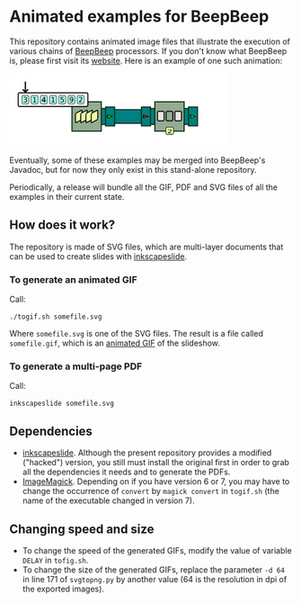 Animated examples for BeepBeep
==============================

This repository contains animated image files that illustrate the execution of
various chains of [BeepBeep](https://github.com/liflab/beepbeep-3) processors.
If you don't know what BeepBeep is, please first visit its
[website](https://liflab.github.io/beepbeep-3). Here is an example of one such
animation:

![Animation of CountDecimate in pull mode](example.gif?raw=true)

Eventually, some of these examples may be merged into BeepBeep's Javadoc, but
for now they only exist in this stand-alone repository.

Periodically, a release will bundle all the GIF, PDF and SVG files of all the
examples in their current state.

How does it work?
-----------------

The repository is made of SVG files, which are multi-layer documents that can
be used to create slides with
[inkscapeslide](https://github.com/sylvainhalle/inkscapeslide).

### To generate an animated GIF

Call:

    ./togif.sh somefile.svg

Where `somefile.svg` is one of the SVG files. The result is a file called
`somefile.gif`, which is an
[animated GIF](https://en.wikipedia.org/wiki/GIF#Animated_GIF) of the slideshow.

### To generate a multi-page PDF

Call:

    inkscapeslide somefile.svg

Dependencies
------------

- [inkscapeslide](https://github.com/sylvainhalle/inkscapeslide).
  Although the present repository provides a modified ("hacked") version,
  you still must install the original first in order to grab all the
  dependencies it needs and to generate the PDFs.
- [ImageMagick](https://imagemagick.org/). Depending on if you have version
  6 or 7, you may have to change the occurrence of `convert` by `magick convert`
  in `togif.sh` (the name of the executable changed in version 7).

Changing speed and size
-----------------------

- To change the speed of the generated GIFs, modify the value of variable
  `DELAY` in `tofig.sh`.
- To change the size of the generated GIFs, replace the parameter `-d 64`
  in line 171 of `svgtopng.py` by another value (64 is the resolution in dpi
  of the exported images).